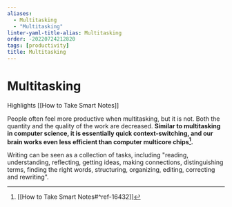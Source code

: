 ```yaml
---
aliases:
  - Multitasking
  - "Multitasking"
linter-yaml-title-alias: Multitasking
order: -20220724212820
tags: [productivity]
title: Multitasking
---
```


# Multitasking

Highlights [[How to Take Smart Notes]]

People often feel more productive when multitasking, but it is not. Both the quantity and the quality of the work are decreased. **Similar to multitasking in computer science, it is essentially quick context-switching, and our brain works even less efficient than computer multicore chips[^1].**

Writing can be seen as a collection of tasks, including "reading, understanding, reflecting, getting ideas, making connections, distinguishing terms, finding the right words, structuring, organizing, editing, correcting and rewriting".

[^1]: [[How to Take Smart Notes#^ref-16432]]